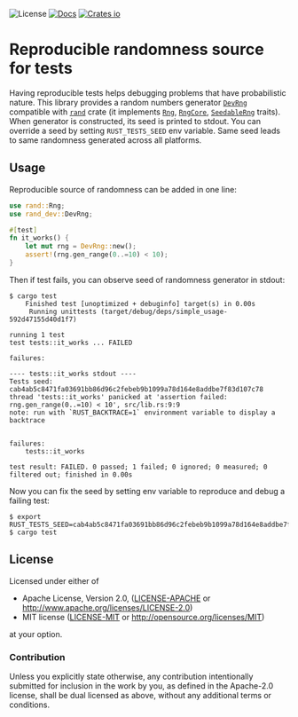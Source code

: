 ![License](https://img.shields.io/crates/l/rand_dev)
[![Docs](https://docs.rs/rand_dev/badge.svg)](https://docs.rs/rand_dev)
[![Crates io](https://img.shields.io/crates/v/rand_dev.svg)](https://crates.io/crates/rand_dev)

<!-- run `cargo rdme` to regenerate a block below: -->
<!-- cargo-rdme start -->

# Reproducible randomness source for tests

Having reproducible tests helps debugging problems that have probabilistic nature. This library provides
a random numbers generator [`DevRng`] compatible with [`rand`] crate (it implements [`Rng`],
[`RngCore`], [`SeedableRng`] traits). When generator is constructed, its seed is printed to stdout.
You can override a seed by setting `RUST_TESTS_SEED` env variable. Same seed leads to same randomness
generated across all platforms.

[`Rng`]: rand::Rng
[`RngCore`]: rand::RngCore
[`SeedableRng`]: rand::SeedableRng

## Usage
Reproducible source of randomness can be added in one line:

```rust
use rand::Rng;
use rand_dev::DevRng;

#[test]
fn it_works() {
    let mut rng = DevRng::new();
    assert!(rng.gen_range(0..=10) < 10);
}
```

Then if test fails, you can observe seed of randomness generator in stdout:
```text
$ cargo test
    Finished test [unoptimized + debuginfo] target(s) in 0.00s
     Running unittests (target/debug/deps/simple_usage-592d47155d40d1f7)

running 1 test
test tests::it_works ... FAILED

failures:

---- tests::it_works stdout ----
Tests seed: cab4ab5c8471fa03691bb86d96c2febeb9b1099a78d164e8addbe7f83d107c78
thread 'tests::it_works' panicked at 'assertion failed: rng.gen_range(0..=10) < 10', src/lib.rs:9:9
note: run with `RUST_BACKTRACE=1` environment variable to display a backtrace


failures:
    tests::it_works

test result: FAILED. 0 passed; 1 failed; 0 ignored; 0 measured; 0 filtered out; finished in 0.00s
```

Now you can fix the seed by setting env variable to reproduce and debug a failing test:
```text
$ export RUST_TESTS_SEED=cab4ab5c8471fa03691bb86d96c2febeb9b1099a78d164e8addbe7f83d107c78
$ cargo test
```

<!-- cargo-rdme end -->

[`DevRng`]: https://docs.rs/rand_dev/latest/rand_dev/struct.DevRng.html
[`rand`]: https://docs.rs/rand

## License

Licensed under either of

 * Apache License, Version 2.0, ([LICENSE-APACHE](LICENSE-APACHE) or http://www.apache.org/licenses/LICENSE-2.0)
 * MIT license ([LICENSE-MIT](LICENSE-MIT) or http://opensource.org/licenses/MIT)

at your option.

### Contribution
Unless you explicitly state otherwise, any contribution intentionally submitted for inclusion in the work by you, 
as defined in the Apache-2.0 license, shall be dual licensed as above, without any additional terms or conditions.
